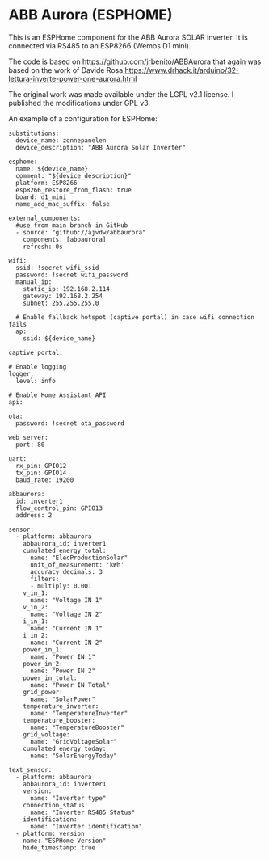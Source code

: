 # ABB Aurora (ESPHOME)
 
This is an ESPHome component for the ABB Aurora SOLAR inverter.
It is connected via RS485 to an ESP8266 (Wemos D1 mini).

The code is based on https://github.com/jrbenito/ABBAurora 
that again was based on the work of Davide Rosa 
https://www.drhack.it/arduino/32-lettura-inverte-power-one-aurora.html

The original work was made available under the LGPL v2.1 license.
I published the modifications under GPL v3.

An example of a configuration for ESPHome:

```
substitutions:
  device_name: zonnepanelen
  device_description: "ABB Aurora Solar Inverter"
     
esphome:
  name: ${device_name}
  comment: "${device_description}"
  platform: ESP8266
  esp8266_restore_from_flash: true
  board: d1_mini
  name_add_mac_suffix: false

external_components:
  #use from main branch in GitHub
  - source: "github://ajvdw/abbaurora"
    components: [abbaurora]
    refresh: 0s
    
wifi:
  ssid: !secret wifi_ssid
  password: !secret wifi_password
  manual_ip:
    static_ip: 192.168.2.114
    gateway: 192.168.2.254
    subnet: 255.255.255.0  
 
  # Enable fallback hotspot (captive portal) in case wifi connection fails
  ap:
    ssid: ${device_name}
 
captive_portal:
 
# Enable logging
logger:
  level: info
 
# Enable Home Assistant API
api:

ota:
  password: !secret ota_password
 
web_server:
  port: 80
 
uart:
  rx_pin: GPIO12
  tx_pin: GPIO14
  baud_rate: 19200

abbaurora:
  id: inverter1
  flow_control_pin: GPIO13
  address: 2

sensor:
  - platform: abbaurora
    abbaurora_id: inverter1
    cumulated_energy_total: 
      name: "ElecProductionSolar"
      unit_of_measurement: 'kWh'
      accuracy_decimals: 3
      filters:
      - multiply: 0.001
    v_in_1:
      name: "Voltage IN 1"
    v_in_2:
      name: "Voltage IN 2"
    i_in_1:
      name: "Current IN 1"
    i_in_2:
      name: "Current IN 2"
    power_in_1:
      name: "Power IN 1" 
    power_in_2:
      name: "Power IN 2"  
    power_in_total:
      name: "Power IN Total" 
    grid_power:
      name: "SolarPower"
    temperature_inverter:
      name: "TemperatureInverter"
    temperature_booster:
      name: "TemperatureBooster"
    grid_voltage:
      name: "GridVoltageSolar"
    cumulated_energy_today:
      name: "SolarEnergyToday"

text_sensor:
  - platform: abbaurora
    abbaurora_id: inverter1
    version:
      name: "Inverter type"
    connection_status:
      name: "Inverter RS485 Status"
    identification:
      name: "Inverter identification"
  - platform: version
    name: "ESPHome Version"
    hide_timestamp: true
 ```   
